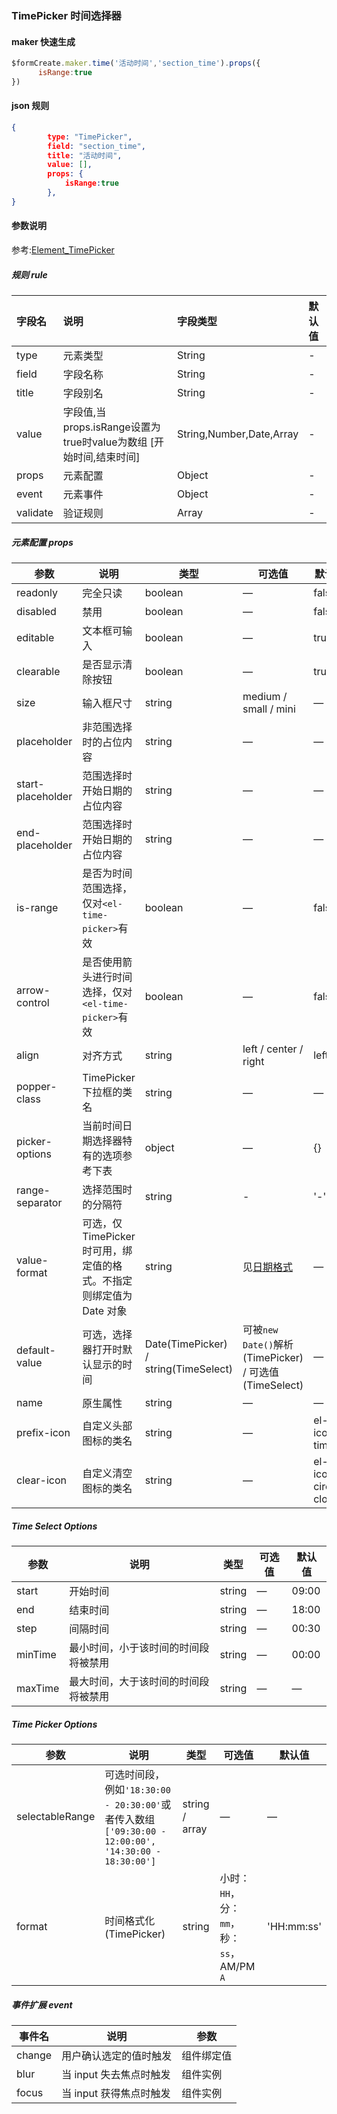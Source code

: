 ### TimePicker 时间选择器

#### maker 快速生成
```js
$formCreate.maker.time('活动时间','section_time').props({
      isRange:true
})
```

#### json 规则
```json
{  
        type: "TimePicker",
        field: "section_time",
        title: "活动时间",
        value: [], 
        props: {
            isRange:true
        },
}
```

#### 参数说明

参考:[Element_TimePicker](http://element-cn.eleme.io/#/zh-CN/component/time-picker)



##### 规则 rule

| **字段名** | **说明** | **字段类型** | **默认值** |
| :--- | :--- | :--- | :--- |
| type | 元素类型 | String | - |
| field | 字段名称 | String | - |
| title | 字段别名 | String | - |
| value | 字段值,当props.isRange设置为true时value为数组 \[开始时间,结束时间\] | String,Number,Date,Array | - |
| props | 元素配置 | Object | - |
| event | 元素事件 | Object | - |
| validate | 验证规则 | Array | - |

##### 元素配置 props

| 参数              | 说明                                                         | 类型                                  | 可选值                                                       | 默认值               |
| ----------------- | ------------------------------------------------------------ | ------------------------------------- | ------------------------------------------------------------ | -------------------- |
| readonly          | 完全只读                                                     | boolean                               | —                                                            | false                |
| disabled          | 禁用                                                         | boolean                               | —                                                            | false                |
| editable          | 文本框可输入                                                 | boolean                               | —                                                            | true                 |
| clearable         | 是否显示清除按钮                                             | boolean                               | —                                                            | true                 |
| size              | 输入框尺寸                                                   | string                                | medium / small / mini                                        | —                    |
| placeholder       | 非范围选择时的占位内容                                       | string                                | —                                                            | —                    |
| start-placeholder | 范围选择时开始日期的占位内容                                 | string                                | —                                                            | —                    |
| end-placeholder   | 范围选择时开始日期的占位内容                                 | string                                | —                                                            | —                    |
| is-range          | 是否为时间范围选择，仅对`<el-time-picker>`有效               | boolean                               | —                                                            | false                |
| arrow-control     | 是否使用箭头进行时间选择，仅对`<el-time-picker>`有效         | boolean                               | —                                                            | false                |
| align             | 对齐方式                                                     | string                                | left / center / right                                        | left                 |
| popper-class      | TimePicker 下拉框的类名                                      | string                                | —                                                            | —                    |
| picker-options    | 当前时间日期选择器特有的选项参考下表                         | object                                | —                                                            | {}                   |
| range-separator   | 选择范围时的分隔符                                           | string                                | -                                                            | '-'                  |
| value-format      | 可选，仅TimePicker时可用，绑定值的格式。不指定则绑定值为 Date 对象 | string                                | 见[日期格式](http://element-cn.eleme.io/#/zh-CN/component/date-picker#ri-qi-ge-shi) | —                    |
| default-value     | 可选，选择器打开时默认显示的时间                             | Date(TimePicker) / string(TimeSelect) | 可被`new Date()`解析(TimePicker) / 可选值(TimeSelect)        | —                    |
| name              | 原生属性                                                     | string                                | —                                                            | —                    |
| prefix-icon       | 自定义头部图标的类名                                         | string                                | —                                                            | el-icon-time         |
| clear-icon        | 自定义清空图标的类名                                         | string                                | —                                                            | el-icon-circle-close |

##### Time Select Options

| 参数    | 说明                                 | 类型   | 可选值 | 默认值 |
| ------- | ------------------------------------ | ------ | ------ | ------ |
| start   | 开始时间                             | string | —      | 09:00  |
| end     | 结束时间                             | string | —      | 18:00  |
| step    | 间隔时间                             | string | —      | 00:30  |
| minTime | 最小时间，小于该时间的时间段将被禁用 | string | —      | 00:00  |
| maxTime | 最大时间，大于该时间的时间段将被禁用 | string | —      | —      |

##### Time Picker Options

| 参数            | 说明                                                         | 类型           | 可选值                                    | 默认值     |
| --------------- | ------------------------------------------------------------ | -------------- | ----------------------------------------- | ---------- |
| selectableRange | 可选时间段，例如`'18:30:00 - 20:30:00'`或者传入数组`['09:30:00 - 12:00:00', '14:30:00 - 18:30:00']` | string / array | —                                         | —          |
| format          | 时间格式化(TimePicker)                                       | string         | 小时：`HH`，分：`mm`，秒：`ss`，AM/PM `A` | 'HH:mm:ss' |



##### 事件扩展 event

| 事件名 | 说明                    | 参数       |
| ------ | ----------------------- | ---------- |
| change | 用户确认选定的值时触发  | 组件绑定值 |
| blur   | 当 input 失去焦点时触发 | 组件实例   |
| focus  | 当 input 获得焦点时触发 | 组件实例   |